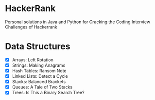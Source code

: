 # HackerRank
Personal solutions in Java and Python for Cracking the Coding Interview Challenges of Hackerrank

# Data Structures
- [x] Arrays: Left Rotation
- [x] Strings: Making Anagrams
- [x] Hash Tables: Ransom Note
- [x] Linked Lists: Detect a Cycle
- [x] Stacks: Balanced Brackets
- [x] Queues: A Tale of Two Stacks
- [x] Trees: Is This a Binary Search Tree?
